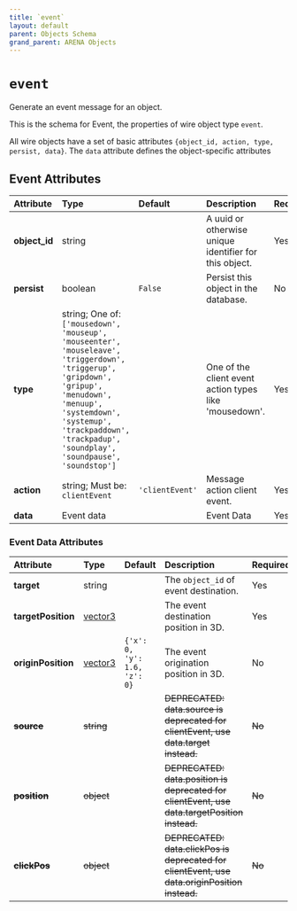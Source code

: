 ```yaml
---
title: `event`
layout: default
parent: Objects Schema
grand_parent: ARENA Objects
---
```


<!--CAUTION: This file is autogenerated from https://github.com/arenaxr/arena-schemas. Changes made here may be overwritten.-->


`event`
=======


Generate an event message for an object.

This is the schema for Event, the properties of wire object type `event`.

All wire objects have a set of basic attributes ```{object_id, action, type, persist, data}```. The ```data``` attribute defines the object-specific attributes

Event Attributes
-----------------

|Attribute|Type|Default|Description|Required|
| :--- | :--- | :--- | :--- | :--- |
|**object_id**|string||A uuid or otherwise unique identifier for this object.|Yes|
|**persist**|boolean|```False```|Persist this object in the database.|No|
|**type**|string; One of: ```['mousedown', 'mouseup', 'mouseenter', 'mouseleave', 'triggerdown', 'triggerup', 'gripdown', 'gripup', 'menudown', 'menuup', 'systemdown', 'systemup', 'trackpaddown', 'trackpadup', 'soundplay', 'soundpause', 'soundstop']```||One of the client event action types like 'mousedown'.|Yes|
|**action**|string; Must be: ```clientEvent```|```'clientEvent'```|Message action client event.|Yes|
|**data**|Event data||Event Data|Yes|

### Event Data Attributes

|Attribute|Type|Default|Description|Required|
| :--- | :--- | :--- | :--- | :--- |
|**target**|string||The `object_id` of event destination.|Yes|
|**targetPosition**|[vector3](vector3)||The event destination position in 3D.|Yes|
|**originPosition**|[vector3](vector3)|```{'x': 0, 'y': 1.6, 'z': 0}```|The event origination position in 3D.|No|
|~~**source**~~|~~string~~||~~DEPRECATED: data.source is deprecated for clientEvent, use data.target instead.~~|~~No~~|
|~~**position**~~|~~object~~||~~DEPRECATED: data.position is deprecated for clientEvent, use data.targetPosition instead.~~|~~No~~|
|~~**clickPos**~~|~~object~~||~~DEPRECATED: data.clickPos is deprecated for clientEvent, use data.originPosition instead.~~|~~No~~|
